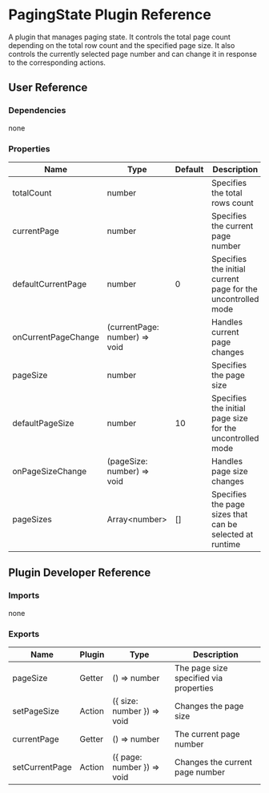 # PagingState Plugin Reference

A plugin that manages paging state. It controls the total page count depending on the total row count and the specified page size. It also controls the currently selected page number and can change it in response to the corresponding actions.

## User Reference

### Dependencies

none

### Properties

Name | Type | Default | Description
-----|------|---------|------------
totalCount | number | | Specifies the total rows count
currentPage | number | | Specifies the current page number
defaultCurrentPage | number | 0 | Specifies the initial current page for the uncontrolled mode
onCurrentPageChange | (currentPage: number) => void | | Handles current page changes
pageSize | number | | Specifies the page size
defaultPageSize | number | 10 | Specifies the initial page size for the uncontrolled mode
onPageSizeChange | (pageSize: number) => void | | Handles page size changes
pageSizes | Array&lt;number&gt; | [] | Specifies the page sizes that can be selected at runtime

## Plugin Developer Reference

### Imports

none

### Exports

Name | Plugin | Type | Description
-----|--------|------|------------
pageSize | Getter | () => number | The page size specified via properties
setPageSize | Action | ({ size: number }) => void | Changes the page size
currentPage | Getter | () => number | The current page number
setCurrentPage | Action | ({ page: number }) => void | Changes the current page number
